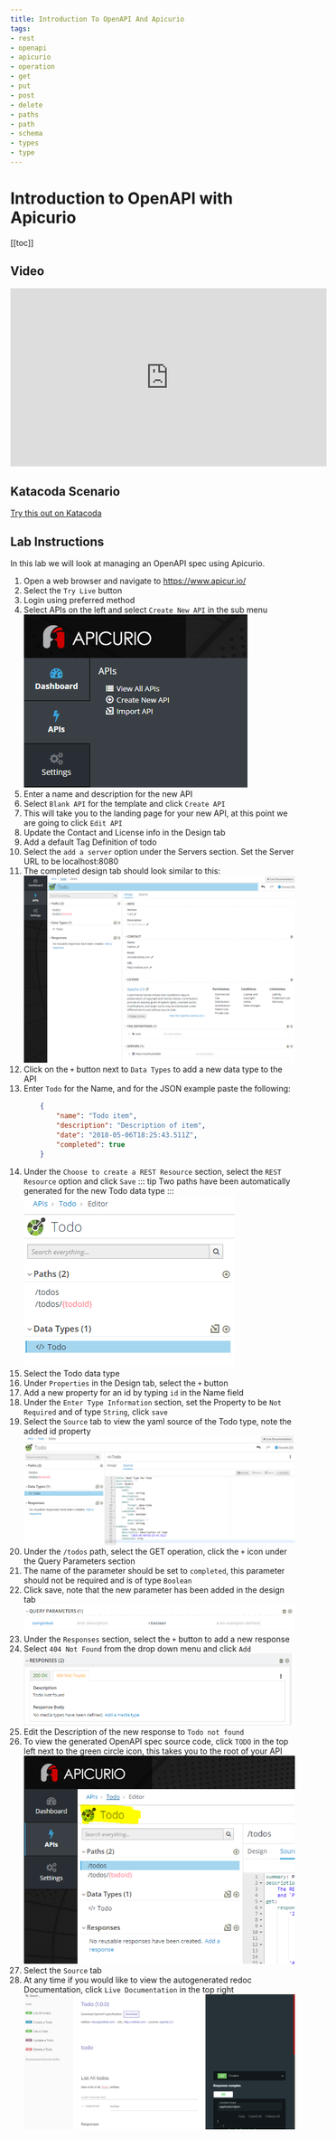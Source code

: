 ```yaml
---
title: Introduction To OpenAPI And Apicurio
tags:
- rest
- openapi
- apicurio
- operation
- get
- put
- post
- delete
- paths
- path
- schema
- types
- type
---
```

# Introduction to OpenAPI with Apicurio

[[toc]]

## Video
<iframe width="560" height="315" src="https://www.youtube.com/embed/byXzRsh5TXE" frameborder="0" allow="accelerometer; autoplay; clipboard-write; encrypted-media; gyroscope; picture-in-picture" allowfullscreen></iframe>

## Katacoda Scenario

[Try this out on Katacoda](https://katacoda.com/natelove/scenarios/apicurio)

## Lab Instructions

In this lab we will look at managing an OpenAPI spec using Apicurio.

1. Open a web browser and navigate to https://www.apicur.io/
1. Select the `Try Live` button
1. Login using preferred method
1. Select APIs on the left and select `Create New API` in the sub menu
   ![Create New](create_new.PNG)
1. Enter a name and description for the new API
1. Select `Blank API` for the template and click `Create API`
1. This will take you to the landing page for your new API, at this point we are going to click `Edit API`
1. Update the Contact and License info in the Design tab
1. Add a default Tag Definition of todo
1. Select the `add a server` option under the Servers section. Set the Server URL to be localhost:8080
1. The completed design tab should look similar to this:
   ![Config](config.PNG)
1. Click on the `+` button next to `Data Types` to add a new data type to the API
1. Enter `Todo` for the Name, and for the JSON example paste the following:
    ```json
        {
            "name": "Todo item",
            "description": "Description of item",
            "date": "2018-05-06T18:25:43.511Z",
            "completed": true
        }
    ```
1. Under the `Choose to create a REST Resource` section, select the `REST Resource` option and click `Save`
    ::: tip
    Two paths have been automatically generated for the new Todo data type
    :::
    ![Paths](path.PNG)
1. Select the Todo data type
1. Under `Properties` in the Design tab, select the `+` button
1. Add a new property for an id by typing `id` in the Name field
1. Under the `Enter Type Information` section, set the Property to be `Not Required` and of type `String`, click `save`
1. Select the `Source` tab to view the yaml source of the Todo type, note the added id property
   ![Source](source.PNG)
1. Under the `/todos` path, select the GET operation, click the `+` icon under the Query Parameters section
1. The name of the parameter should be set to `completed`, this parameter should not be required and is of type `Boolean`
1. Click save, note that the new parameter has been added in the design tab
   ![completed](completed.PNG)
1. Under the `Responses` section, select the `+` button to add a new response
1. Select `404 Not Found` from the drop down menu and click `Add`
   ![Not Found](not_found.PNG)
1. Edit the Description of the new response to `Todo not found`
1. To view the generated OpenAPI spec source code, click `TODO` in the top left next to the green circle icon, this
takes you to the root of your API
   ![Todo](todo.PNG)
1. Select the `Source` tab
1. At any time if you would like to view the autogenerated redoc Documentation, click `Live Documentation` in the top right
   ![Documentation](doc.PNG)
